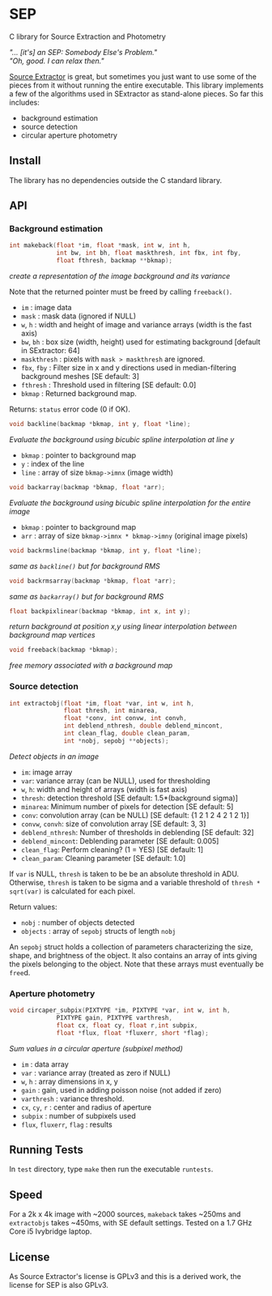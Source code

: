 SEP
===

C library for Source Extraction and Photometry

*"... [it's] an SEP: Somebody Else's Problem."  
"Oh, good. I can relax then."*

[Source Extractor](http://www.astromatic.net/software/sextractor) is
great, but sometimes you just want to use some of the pieces from it
without running the entire executable. This library implements a few of
the algorithms used in SExtractor as stand-alone pieces. So far this
includes:

* background estimation
* source detection
* circular aperture photometry

Install
-------

The library has no dependencies outside the C standard library.

API
---

### Background estimation

```c
int makeback(float *im, float *mask, int w, int h,
             int bw, int bh, float maskthresh, int fbx, int fby,
             float fthresh, backmap **bkmap);
```
*create a representation of the image background and its variance*

Note that the returned pointer must be freed by calling `freeback()`.

* `im` : image data  
* `mask` : mask data (ignored if NULL)  
* `w`, `h` : width and height of image and variance arrays
  (width is the fast axis)  
* `bw`, `bh` : box size (width, height) used for estimating background
  [default in SExtractor: 64]  
* `maskthresh` : pixels with `mask > maskthresh` are ignored.  
* `fbx`, `fby` : Filter size in x and y directions used in median-filtering
  background meshes [SE default: 3]  
* `fthresh` : Threshold used in filtering [SE default: 0.0]
* `bkmap` : Returned background map.

Returns: `status` error code (0 if OK).

```c
void backline(backmap *bkmap, int y, float *line);
```

*Evaluate the background using bicubic spline interpolation at line y*

* `bkmap` : pointer to background map
* `y` : index of the line  
* `line` : array of size `bkmap->imnx` (image width)

```c
void backarray(backmap *bkmap, float *arr);
```

*Evaluate the background using bicubic spline interpolation for the entire
image*

* `bkmap` : pointer to background map   
* `arr` : array of size `bkmap->imnx * bkmap->imny` (original image pixels)

```c
void backrmsline(backmap *bkmap, int y, float *line);
```

*same as `backline()` but for background RMS*

```c
void backrmsarray(backmap *bkmap, float *arr);
```

*same as `backarray()` but for background RMS*

```c
float backpixlinear(backmap *bkmap, int x, int y);
```

*return background at position x,y using linear interpolation between
background map vertices*

```c
void freeback(backmap *bkmap);
```

*free memory associated with a background map*

### Source detection

```c
int extractobj(float *im, float *var, int w, int h,
               float thresh, int minarea,
               float *conv, int convw, int convh,
               int deblend_nthresh, double deblend_mincont,
               int clean_flag, double clean_param,
               int *nobj, sepobj **objects);
```

*Detect objects in an image*

* `im`: image array
* `var`: variance array (can be NULL), used for thresholding
* `w`, `h`: width and height of arrays (width is fast axis)
* `thresh`: detection threshold [SE default: 1.5*(background sigma)]
* `minarea`: Minimum number of pixels for detection [SE default: 5] 
* `conv`: convolution array (can be NULL) [SE default: {1 2 1 2 4 2 1 2 1}] 
* `convw`, `convh`: size of convolution array [SE default: 3, 3]
* `deblend_nthresh`: Number of thresholds in deblending [SE default: 32]
* `deblend_mincont`: Deblending parameter [SE default: 0.005]
* `clean_flag`: Perform cleaning? (1 = YES) [SE default: 1]
* `clean_param`: Cleaning parameter [SE default: 1.0]

If `var` is NULL, `thresh` is taken to be be an absolute threshold in ADU.
Otherwise, `thresh` is taken to be sigma and a variable threshold of
`thresh * sqrt(var)` is calculated for each pixel.

Return values:

* `nobj` : number of objects detected
* `objects` : array of `sepobj` structs of length `nobj`

An `sepobj` struct holds a collection of parameters characterizing the
size, shape, and brightness of the object. It also contains an array
of ints giving the pixels belonging to the object. Note that these arrays
must eventually be `free`d. 


### Aperture photometry

```c
void circaper_subpix(PIXTYPE *im, PIXTYPE *var, int w, int h,
		     PIXTYPE gain, PIXTYPE varthresh,
		     float cx, float cy, float r,int subpix,
		     float *flux, float *fluxerr, short *flag);
```

*Sum values in a circular aperture (subpixel method)*

* `im` : data array
* `var` : variance array (treated as zero if NULL)
* `w`, `h` : array dimensions in x, y
* `gain` : gain, used in adding poisson noise (not added if zero)
* `varthresh` : variance threshold.
* `cx`, `cy`, `r` : center and radius of aperture
* `subpix` : number of subpixels used
* `flux`, `fluxerr`, `flag` : results


Running Tests
-------------

In `test` directory, type `make` then run the executable `runtests`. 


Speed
-----

For a 2k x 4k image with ~2000 sources, `makeback` takes ~250ms and
`extractobjs` takes ~450ms, with SE default settings.
Tested on a 1.7 GHz Core i5 Ivybridge laptop.

License
-------

As Source Extractor's license is GPLv3 and this is a derived work,
the license for SEP is also GPLv3.


